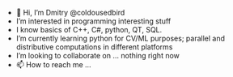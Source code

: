 - 👋 Hi, I’m Dmitry @coldousedbird
- I’m interested in programming interesting stuff
- I know basics of C++, C#, python, QT, SQL. 
- I’m currently learning python for CV/ML purposes; parallel and distributive computations in different platforms 
- I’m looking to collaborate on ... nothing right now
- 📫 How to reach me ...

<!---
coldousedbird/coldousedbird is a ✨ special ✨ repository because its `README.md` (this file) appears on your GitHub profile.
You can click the Preview link to take a look at your changes.
--->
